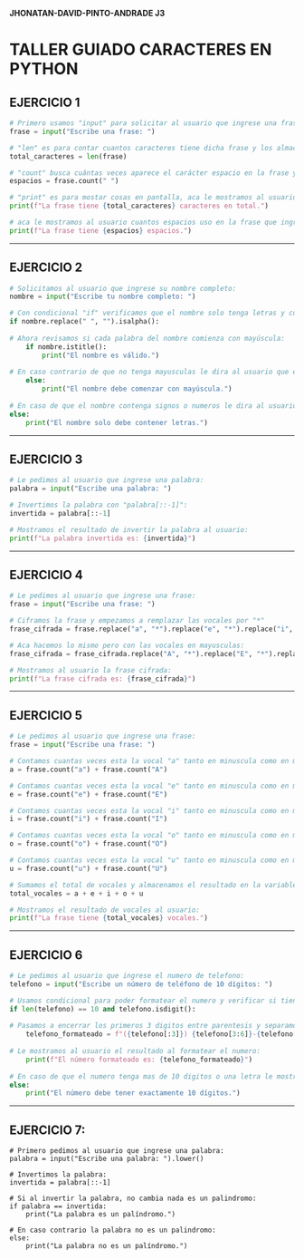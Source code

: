 **JHONATAN-DAVID-PINTO-ANDRADE J3**

# TALLER GUIADO CARACTERES EN PYTHON

## EJERCICIO 1

```python
# Primero usamos "input" para solicitar al usuario que ingrese una frase:
frase = input("Escribe una frase: ")

# "len" es para contar cuantos caracteres tiene dicha frase y los almacena en la variable "total_caracteres":
total_caracteres = len(frase)

# "count" busca cuántas veces aparece el carácter espacio en la frase y lo almacena en la variable "espacios":
espacios = frase.count(" ")

# "print" es para mostar cosas en pantalla, aca le mostramos al usuario cuantos caracteres tiene la frase que ingreso previamente:
print(f"La frase tiene {total_caracteres} caracteres en total.")

# aca le mostramos al usuario cuantos espacios uso en la frase que ingreso previamente:
print(f"La frase tiene {espacios} espacios.")
```

-------------------------------------------------------------------------------------------------------------------------------------------------------------------------------------------



## EJERCICIO 2

```python
# Solicitamos al usuario que ingrese su nombre completo:
nombre = input("Escribe tu nombre completo: ")

# Con condicional "if" verificamos que el nombre solo tenga letras y comience con mayusculas:
if nombre.replace(" ", "").isalpha():
 
# Ahora revisamos si cada palabra del nombre comienza con mayúscula:
    if nombre.istitle():
        print("El nombre es válido.")
       
# En caso contrario de que no tenga mayusculas le dira al usuario que el nombre debe comenzar con mayusculas:
    else:
        print("El nombre debe comenzar con mayúscula.")
        
# En caso de que el nombre contenga signos o numeros le dira al usuario que el nombre solo debe tener letras:
else:
    print("El nombre solo debe contener letras.")
```

-------------------------------------------------------------------------------------------------------------------------------------------------------------------------------------------



## EJERCICIO 3

```python
# Le pedimos al usuario que ingrese una palabra: 
palabra = input("Escribe una palabra: ")

# Invertimos la palabra con "palabra[::-1]":
invertida = palabra[::-1]

# Mostramos el resultado de invertir la palabra al usuario:
print(f"La palabra invertida es: {invertida}")
```

-------------------------------------------------------------------------------------------------------------------------------------------------------------------------------------------



## EJERCICIO 4

```python
# Le pedimos al usuario que ingrese una frase:
frase = input("Escribe una frase: ")

# Ciframos la frase y empezamos a remplazar las vocales por "*"
frase_cifrada = frase.replace("a", "*").replace("e", "*").replace("i", "*").replace("o", "*").replace("u", "*")

# Aca hacemos lo mismo pero con las vocales en mayusculas:
frase_cifrada = frase_cifrada.replace("A", "*").replace("E", "*").replace("I", "*").replace("O", "*").replace("U", "*")

# Mostramos al usuario la frase cifrada: 
print(f"La frase cifrada es: {frase_cifrada}")
```

-------------------------------------------------------------------------------------------------------------------------------------------------------------------------------------------



## EJERCICIO 5

```python
# Le pedimos al usuario que ingrese una frase:
frase = input("Escribe una frase: ")

# Contamos cuantas veces esta la vocal "a" tanto en minuscula como en mayuscula: 
a = frase.count("a") + frase.count("A")

# Contamos cuantas veces esta la vocal "e" tanto en minuscula como en mayuscula: 
e = frase.count("e") + frase.count("E")

# Contamos cuantas veces esta la vocal "i" tanto en minuscula como en mayuscula: 
i = frase.count("i") + frase.count("I")

# Contamos cuantas veces esta la vocal "o" tanto en minuscula como en mayuscula: 
o = frase.count("o") + frase.count("O")

# Contamos cuantas veces esta la vocal "u" tanto en minuscula como en mayuscula: 
u = frase.count("u") + frase.count("U")

# Sumamos el total de vocales y almacenamos el resultado en la variable "total_vocales":
total_vocales = a + e + i + o + u

# Mostramos el resultado de vocales al usuario:
print(f"La frase tiene {total_vocales} vocales.")
```

-------------------------------------------------------------------------------------------------------------------------------------------------------------------------------------------



## EJERCICIO 6

```python
# Le pedimos al usuario que ingrese el numero de telefono: 
telefono = input("Escribe un número de teléfono de 10 dígitos: ")

# Usamos condicional para poder formatear el numero y verificar si tiene 10 digitos y si tiene letras
if len(telefono) == 10 and telefono.isdigit():
    
# Pasamos a encerrar los primeros 3 digitos entre parentesis y separamos el restro a partir del 6 digito con un guion alto "-"    
    telefono_formateado = f"({telefono[:3]}) {telefono[3:6]}-{telefono[6:]}"
    
# Le mostramos al usuario el resultado al formatear el numero: 
    print(f"El número formateado es: {telefono_formateado}")
    
# En caso de que el numero tenga mas de 10 digitos o una letra le mostrara al usuario que el numero debe tener exactamente 10 digitos:
else:
    print("El número debe tener exactamente 10 dígitos.")
```

-------------------------------------------------------------------------------------------------------------------------------------------------------------------------------------------



## EJERCICIO 7:

```PY
# Primero pedimos al usuario que ingrese una palabra: 
palabra = input("Escribe una palabra: ").lower()

# Invertimos la palabra: 
invertida = palabra[::-1]

# Si al invertir la palabra, no cambia nada es un palindromo:
if palabra == invertida:
    print("La palabra es un palíndromo.")

# En caso contrario la palabra no es un palindromo:
else:
    print("La palabra no es un palíndromo.")
```

